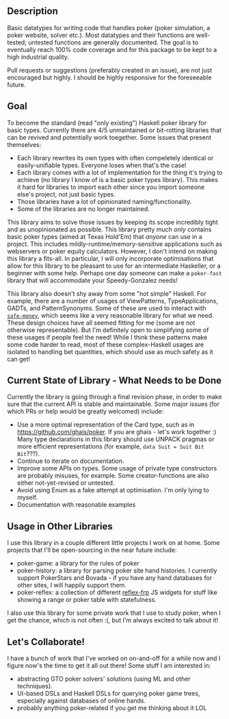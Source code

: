 ## Description

Basic datatypes for writing code that handles poker (poker simulation, a poker website, solver etc.). Most datatypes and their functions are well-tested; untested functions are generally documented. The goal is to eventually reach 100% code coverage and for this package to be kept to a high industrial quality.

Pull requests or suggestions (preferably created in an issue), are not just encouraged but highly. I should be highly responsive for the foreseeable future.

## Goal

To become the standard (read "only existing") Haskell poker library for basic types. Currently there are 4/5 unmaintained or bit-rotting libraries that can be revived and potentially work toegether. Some issues that present themselves:
 - Each library rewrites its own types with often compeletely identical or easily-unifiable types. Everyone loses when that's the case!
 - Each library comes with a lot of implementation for the thing it's trying to achieve (no library I know of is a basic poker types library). This makes it hard for libraries to import each other since you import someone else's project, not just basic types.
 - Those libraries have a lot of opinionated naming/functionality.
 - Some of the libraries are no longer maintained.

This library aims to solve those issues by keeping its scope incredibly tight and as unopinionated as possible. This library pretty much _only_ contains basic poker types (aimed at Texas Hold'Em) that _anyone_ can use in a project. This includes mildly-runtime/memory-sensitive applications such as webservers or poker equity calculators. However, I don't intend on making this library a fits-all. In particular, I will only incorporate optimisations that allow for this library to be pleasant to use for an intermediate Haskeller, or a beginner with some help. Perhaps one day someone can make a `poker-fast` library that will accommodate your Speedy-Gonzalez needs!

This library also doesn't shy away from some "not simple" Haskell. For example, there are a number of usages of ViewPatterns, TypeApplications, GADTs, and PatternSynonyms. Some of these are used to interact with [`safe-money`](https://hackage.haskell.org/package/safe-money), which seems like a very reasonable library for what we need. These design choices have all seemed fitting for me (some are not otherwise representable). But I'm definitely open to simplifying some of these usages if people feel the need! While I think these patterns make some code harder to read, most of these complex-Haskell usages are isolated to handling bet quantities, which should use as much safety as it can get!

## Current State of Library - What Needs to be Done

Currently the library is going through a final revision phase, in order to make sure that the current API is stable and maintainable. Some major issues (for which PRs or help would be greatly welcomed) include:
 - Use a more optimal representation of the Card type, such as in https://github.com/ghais/poker. If you are ghais - let's work together :) Many type declarations in this library should use UNPACK pragmas or more efficient representations (for example, `data Suit = Suit Bit Bit`???).
 - Continue to iterate on documentation.
 - Improve some APIs on types. Some usage of private type constructors are probably misuses, for example. Some creator-functions are also either not-yet-revised or untested.
 - Avoid using Enum as a fake attempt at optimisation. I'm only lying to myself.
 - Documentation with reasonable examples

## Usage in Other Libraries

I use this library in a couple different little projects I work on at home. Some projects that I'll be open-sourcing in the near future include:
 - poker-game: a library for the rules of poker
 - poker-history: a library for parsing poker site hand histories. I currently support PokerStars and Bovada - if you have any hand databases for other sites, I will happily support them.
 - poker-reflex: a collection of different [reflex-frp](https://reflex-frp.org/) JS widgets for stuff like showing a range or poker table with statefulness.

I also use this library for some private work that I use to study poker, when I get the chance, which is not often :(, but I'm always excited to talk about it!

## Let's Collaborate!

I have a bunch of work that I've worked on on-and-off for a while now and I figure now's the time to get it all out there! Some stuff I am interested in:
 - abstracting GTO poker solvers' solutions (using ML and other techniques).
 - UI-based DSLs and Haskell DSLs for querying poker game trees, especially against databases of online hands.
 - probably anything poker-related if you get me thinking about it LOL

